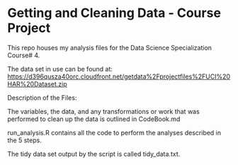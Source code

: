 # Getting and Cleaning Data - Course Project

This repo houses my analysis files for the Data Science Specialization Course# 4.

The data set in use can be found at:
https://d396qusza40orc.cloudfront.net/getdata%2Fprojectfiles%2FUCI%20HAR%20Dataset.zip

Description of the Files:

The variables, the data, and any transformations or work that was performed to clean up the data is outlined in CodeBook.md

run_analysis.R contains all the code to perform the analyses described in the 5 steps. 

The tidy data set output by the script is called tidy_data.txt.
